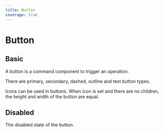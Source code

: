 ```yaml
---
title: Button
coverage: true
---
```


# Button

## Basic

A button is a command component to trigger an operation.

<LiveEditor sourceCodePath="../../../example/button/index.jsx"></LiveEditor>

There are primary, secondary, dashed, outline and text button types.

Icons can be used in buttons. When icon is set and there are no children, the height and width of the button are equal.

## Disabled

The disabled state of the button.

<LiveEditor sourceCodePath="../../../example/button/disable.jsx"></LiveEditor>
